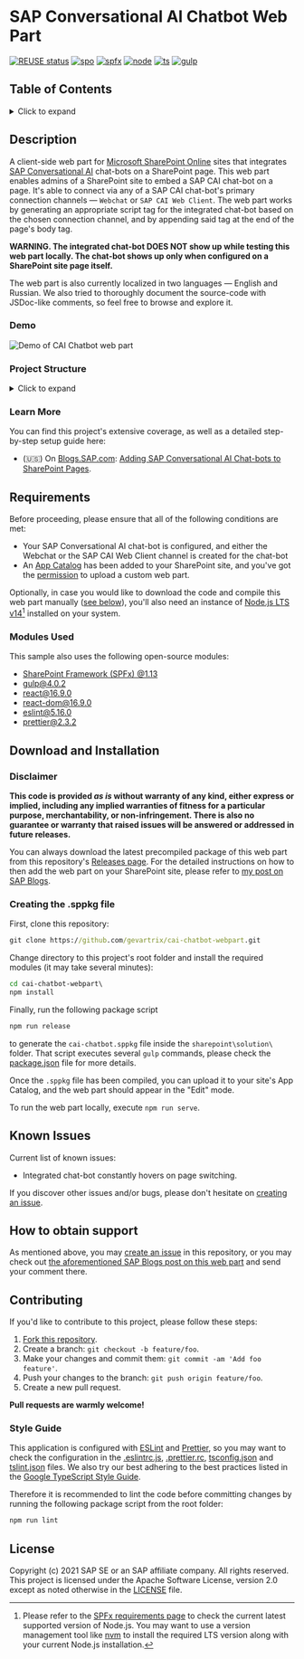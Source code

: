 # SAP Conversational AI Chatbot Web Part

[![REUSE status](https://api.reuse.software/badge/github.com/SAP-samples/conversational-ai-chatbot-webpart)](https://api.reuse.software/info/github.com/SAP-samples/conversational-ai-chatbot-webpart) [![spo](https://img.shields.io/badge/SharePoint-Online-important.svg?style=flat-square)](https://www.microsoft.com/en-ww/microsoft-365/sharepoint/collaboration) [![spfx](https://img.shields.io/badge/SPFx-1.13-green.svg?style=flat-square)](https://docs.microsoft.com/en-us/sharepoint/dev/spfx/sharepoint-framework-overview) [![node](https://img.shields.io/badge/Node.js-LTS%20v14-brihtgreen.svg?style=flat-square)](https://nodejs.org/) [![ts](https://img.shields.io/badge/TypeScript-%5E3.7.7-brihtgreen.svg?style=flat-square)](https://www.typescriptlang.org/) [![gulp](https://img.shields.io/badge/gulp.js-%5E4.0.2-brihtgreen.svg?style=flat-square)](https://gulpjs.org/)

## Table of Contents

<details>
  <summary>Click to expand</summary>

  - [Description](#description)
    * [Demo](#demo)
    * [Project Structure](#project-structure)
    * [Learn More](#learn-more)
  - [Requirements](#requirements)
    * [Modules Used](#modules-used)
  - [Download and Installation](#download-and-installation)
    * [Disclaimer](#disclaimer)
    * [Creating the .sppkg file](#creating-the-sppkg-file)
  - [Known Issues](#known-issues)
  - [How to obtain support](#how-to-obtain-support)
  - [Contributing](#contributing)
    * [Style Guide](#style-guide)
  - [License](#license)
</details>

## Description

A client-side web part for [Microsoft SharePoint Online](https://www.microsoft.com/en-us/microsoft-365/sharepoint/collaboration) sites that integrates [SAP Conversational AI](https://cai.tools.sap/) chat-bots on a SharePoint page. This web part enables admins of a SharePoint site to embed a SAP CAI chat-bot on a page. It's able to connect via any of a SAP CAI chat-bot's primary connection channels — `Webchat` or `SAP CAI Web Client`. The web part works by generating an appropriate script tag for the integrated chat-bot based on the chosen connection channel, and by appending said tag at the end of the page's body tag.

**WARNING. The integrated chat-bot DOES NOT show up while testing this web part locally. The chat-bot shows up only when configured on a SharePoint site page itself.**

The web part is also currently localized in two languages — English and Russian. We also tried to thoroughly document the source-code with JSDoc-like comments, so feel free to browse and explore it.

### Demo

![Demo of CAI Chatbot web part](./assets/demo.gif)

### Project Structure

<details>
  <summary>Click to expand</summary>

    ├── config
    │   ├── config.json
    │   ├── copy-assets.json
    │   ├── deploy-azure-storage.json
    │   ├── package-solution.json
    │   ├── serve.json
    │   └── write-manifests.json
    ├── src
    │   ├── webparts
    │   │   └── cai-chatbot
    │   │       ├── components
    │   │       │   ├── chatbot.module.scss
    │   │       │   ├── chatbot.tsx
    │   │       │   └── chatbotProps.ts
    │   │       ├── loc
    │   │       │   ├── en-us.ts
    │   │       │   ├── mystrings.d.ts
    │   │       │   └── ru-ru.ts
    │   │       ├── chatbotPropertyPane.ts
    │   │       ├── chatbotWebpart.manifest.json
    │   │       ├── chatbotWebpart.ts
    │   │       ├── chatbotWebpartProps.ts
    │   │       └── const.ts
    │   └── index.ts
    ├── .eslintignore
    ├── .eslintrc.js
    ├── .prettierignore
    ├── .prettierrc
    ├── .yo-rc.json
    ├── gulpfile.js
    ├── package.json
    ├── package-lock.json
    ├── tsconfig.json
    └── tslint.json

</details>

### Learn More

You can find this project's extensive coverage, as well as a detailed step-by-step setup guide here:

- (:us:) On [Blogs.SAP.com](https://blogs.sap.com): [Adding SAP Conversational AI Chat-bots to SharePoint Pages](https://blogs.sap.com/?p=1451773).

## Requirements

Before proceeding, please ensure that all of the following conditions are met:

- Your SAP Conversational AI chat-bot is configured, and either the Webchat or the SAP CAI Web Client channel is created for the chat-bot
- An [App Catalog](https://docs.microsoft.com/en-us/sharepoint/use-app-catalog) has been added to your SharePoint site, and you've got the [permission](https://docs.microsoft.com/en-us/sharepoint/request-app-installation-permissions) to upload a custom web part.

Optionally, in case you would like to download the code and compile this web part manually ([see below](#creating-the-sppkg-file)), you'll also need an instance of [Node.js LTS v14](https://nodejs.org/download/release/v14.18.1/)[^nodeversion] installed on your system.

### Modules Used

This sample also uses the following open-source modules:

- [SharePoint Framework (SPFx) @1.13](https://docs.microsoft.com/en-us/sharepoint/dev/spfx/sharepoint-framework-overview)
- [gulp@4.0.2](https://github.com/gulpjs/gulp)
- [react@16.9.0](https://github.com/facebook/react)
- [react-dom@16.9.0](https://github.com/facebook/react/tree/master/packages/react-dom)
- [eslint@5.16.0](https://github.com/eslint/eslint)
- [prettier@2.3.2](https://github.com/prettier/prettier)


## Download and Installation

### Disclaimer

**This code is provided *as is* without warranty of any kind, either express or implied, including any implied warranties of fitness for a particular purpose, merchantability, or non-infringement. There is also no guarantee or warranty that raised issues will be answered or addressed in future releases.**

You can always download the latest precompiled package of this web part from this repository's [Releases page](https://github.com/SAP-samples/conversational-ai-chatbot-webpart/releases). For the detailed instructions on how to then add the web part on your SharePoint site, please refer to [my post on SAP Blogs](https://blogs.sap.com/?p=1451773).

### Creating the .sppkg file

First, clone this repository:

```bat
git clone https://github.com/gevartrix/cai-chatbot-webpart.git
```

Change directory to this project's root folder and install the required modules (it may take several minutes):

```bat
cd cai-chatbot-webpart\
npm install
```

Finally, run the following package script

```bat
npm run release
```

to generate the `cai-chatbot.sppkg` file inside the `sharepoint\solution\` folder. That script executes several `gulp` commands, please check the [package.json](package.json) file for more details.

Once the `.sppkg` file has been compiled, you can upload it to your site's App Catalog, and the web part should appear in the "Edit" mode.

To run the web part locally, execute `npm run serve`.

## Known Issues

Current list of known issues:

- Integrated chat-bot constantly hovers on page switching.

If you discover other issues and/or bugs, please don't hesitate on [creating an issue](https://github.com/SAP-samples/conversational-ai-chatbot-webpart/issues).

## How to obtain support

As mentioned above, you may [create an issue](https://github.com/SAP-samples/conversational-ai-chatbot-webpart/issues) in this repository, or you may check out [the aforementioned SAP Blogs post on this web part](https://blogs.sap.com/?p=1451773) and send your comment there.

## Contributing

If you'd like to contribute to this project, please follow these steps:

1. [Fork this repository](https://github.com/SAP-samples/conversational-ai-chatbot-webpart/fork).
2. Create a branch: `git checkout -b feature/foo`.
3. Make your changes and commit them: `git commit -am 'Add foo feature'`.
4. Push your changes to the branch: `git push origin feature/foo`.
5. Create a new pull request.

__Pull requests are warmly welcome!__

### Style Guide

This application is configured with [ESLint](https://eslint.org/) and [Prettier](https://prettier.io), so you may want to check the configuration in the [.eslintrc.js](.eslintrc.js), [.prettier.rc](.prettierrc), [tsconfig.json](tsconfig.json) and [tslint.json](.tslint.json) files. We also try our best adhering to the best practices listed in the [Google TypeScript Style Guide](https://google.github.io/styleguide/tsguide.html).

Therefore it is recommended to lint the code before committing changes by running the following package script from the root folder:

```bat
npm run lint
```

## License

Copyright (c) 2021 SAP SE or an SAP affiliate company. All rights reserved. This project is licensed under the Apache Software License, version 2.0 except as noted otherwise in the [LICENSE](LICENSES/Apache-2.0.txt) file.

[^nodeversion]: Please refer to the [SPFx requirements page](https://docs.microsoft.com/en-us/sharepoint/dev/spfx/set-up-your-development-environment#install-nodejs) to check the current latest supported version of Node.js. You may want to use a version management tool like [nvm](https://github.com/coreybutler/nvm-windows) to install the required LTS version along with your current Node.js installation.
